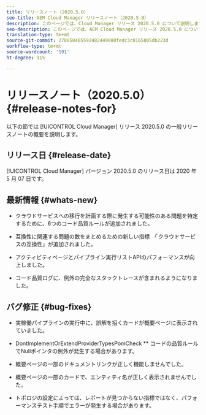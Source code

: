 ```yaml
---
title: リリースノート（2020.5.0）
seo-title: AEM Cloud Manager リリースノート（2020.5.0）
description: このページでは、Cloud Manager リリース 2020.5.0 について説明します。
seo-description: このページでは、AEM Cloud Manager リリース 2020.5.0 について説明します。
translation-type: tm+mt
source-git-commit: 278858465592482449080fedc3c0165805db223d
workflow-type: tm+mt
source-wordcount: '191'
ht-degree: 31%

---
```


# リリースノート（2020.5.0） {#release-notes-for}

以下の節では [!UICONTROL Cloud Manager] リリース 2020.5.0 の一般リリースノートの概要を説明します。

## リリース日 {#release-date}

[!UICONTROL Cloud Manager] バージョン 2020.5.0 のリリース日は 2020 年 5 月 07 日です。

## 最新情報 {#whats-new}

* クラウドサービスへの移行を計画する際に発生する可能性のある問題を特定するために、6つのコード品質ルールが追加されました。

* 互換性に関連する問題の数をまとめるための新しい指標 *「* クラウドサービスの互換性」が追加されました。

* アクティビティページとパイプライン実行リストAPIのパフォーマンスが向上しました。

* コード品質ログに、例外の完全なスタックトレースが含まれるようになりました。

## バグ修正 {#bug-fixes}

* 実稼働パイプラインの実行中に、誤解を招くカードが概要ページに表示されていました。

* DontImplementOrExtendProviderTypesPomCheck ** コードの品質ルールでNullポインタの例外が発生する場合があります。

* 概要ページの一部のドキュメントリンクが正しく機能しませんでした。

* 概要ページの一部のカードで、エンティティ名が正しく表示されませんでした。

* トポロジの設定によっては、レポートが見つからない指標ではなく、パフォーマンステスト手順でエラーが発生する場合があります。


